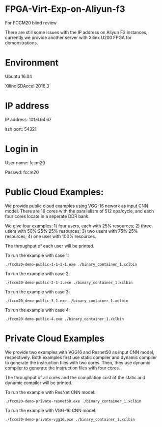 # FPGA-Virt-Exp-on-Aliyun-f3
For FCCM20 blind review

There are still some issues with the IP address on Aliyun F3 instances, currently we provide another server with Xilinx U200 FPGA for demonstrations.

# Environment
Ubuntu 16.04

Xilinx SDAccel 2018.3

# IP address
IP address: 101.6.64.67

ssh port: 54321

# Login in
User name: fccm20

Passwd: fccm20

# Public Cloud Examples:
We provide public cloud examples using VGG-16 nework as input CNN model. There are 16 cores with the parallelism of 512 ops/cycle, and each four cores locate in a seperate DDR bank.

We give four examples: 1) four users, each with 25% resources; 2) three users with 50%:25%:25% resources; 3) two users with 75%:25% resources; 4) one user with 100% resources.

The throughput of each user will be printed.

To run the example with case 1:

```
./fccm20-demo-public-1-1-1-1.exe ./binary_container_1.xclbin
```

To run the example with case 2:

```
./fccm20-demo-public-2-1-1.exe ./binary_container_1.xclbin
```

To run the example with case 3:

```
./fccm20-demo-public-3-1.exe ./binary_container_1.xclbin
```

To run the example with case 4:

```
./fccm20-demo-public-4.exe ./binary_container_1.xclbin
```

# Private Cloud Examples
We provide two examples with VGG16 and Resnet50 as input CNN model, respectively. Both examples first use static compiler and dynamic compiler to generate the instruction files with two cores. Then, they use dynamic compiler to generate the instruction files with four cores.

The throughput of all cores and the compilation cost of the static and dynamic compiler will be printed.

To run the example with ResNet CNN model:

```
./fccm20-demo-private-resnet50.exe ./binary_container_1.xclbin
```

To run the example with VGG-16 CNN model:

```
./fccm20-demo-private-vgg16.exe ./binary_container_1.xclbin
```
